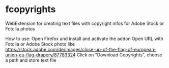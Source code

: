 # fcopyrights
WebExtension for creating text files with copyright infos for Adobe Stock or Fotolia photos

How to use:
Open Firefox and install and activate the addon
Open URL with Fotolia or Adobe Stock photo like https://stock.adobe.com/de/images/close-up-of-the-flag-of-european-union-eu-flag-drapery/87783324
Click on "Download Copyrights", choose a path and store text file
